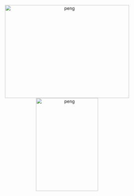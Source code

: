 <!--
**officialnico/officialnico** is a ✨ _special_ ✨ repository because its `README.md` (this file) appears on your GitHub profile.
-->
[]("https://giphy.com/embed/zuZHaMcMHsAQ8")

<div align="center">
  <img height="300" width="400" src="https://media.giphy.com/media/j0jBHXQ1cULRnXNJy4/giphy.gif" alt="peng" />
  <img height="300" width="200" src="https://media.giphy.com/media/5hkvYlIQbAa0yN6Ti3/giphy.gif" alt="peng" />
  
</div>


